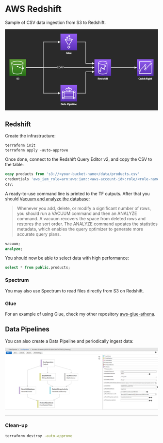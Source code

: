 # AWS Redshift

Sample of CSV data ingestion from S3 to Redshift.

<img src="redshift.png" width=600 />

## Redshift

Create the infrastructure:

```
terraform init
terraform apply -auto-approve
```

Once done, connect to the Redshift Query Editor v2, and copy the CSV to the table:

```sql
copy products from 's3://<your-bucket-name>/data/products.csv' 
credentials 'aws_iam_role=arn:aws:iam::<aws-account-id>:role/<role-name>'
csv;
```

A ready-to-use command line is printed to the TF outputs. After that you should [Vacuum and analyze the database](https://docs.aws.amazon.com/redshift/latest/dg/tutorial-loading-data-vacuum.html):

> Whenever you add, delete, or modify a significant number of rows, you should run a VACUUM command and then an ANALYZE command. A vacuum recovers the space from deleted rows and restores the sort order. The ANALYZE command updates the statistics metadata, which enables the query optimizer to generate more accurate query plans.

```sql
vacuum;
analyze;
```

You should now be able to select data with high performance:

```sql
select * from public.products;
```

### Spectrum

You may also use Spectrum to read files directly from S3 on Redshift.

### Glue

For an example of using Glue, check my other repository [aws-glue-athena](https://github.com/epomatti/aws-glue-athena).

## Data Pipelines

You can also create a Data Pipeline and periodically ingest data:

<img src="datapipelines.png" />


---

### Clean-up

```sh
terraform destroy -auto-approve
```
